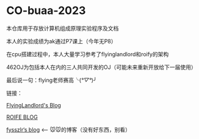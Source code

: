 # CO-buaa-2023

本仓库用于存放计算机组成原理实验程序及文档

本人的实验成绩为ak通过P7课上（今年无P8）

在cpu搭建过程中，本人大量学习参考了flyinglandlord和roify的架构

462OJ为包括本人在内的三人共同开发的OJ（可能未来重新开放给下一届使用）

最后说一句：flying老师赛高╰(*°▽°*)╯

链接：

[FlyingLandlord's Blog](https://flyinglandlord.github.io/)

[ROIFE BLOG](https://roife.github.io/)

[fysszlr‘s blog](fysszlr.top) <— 🐭🐭的博客（没有好东西，别看）